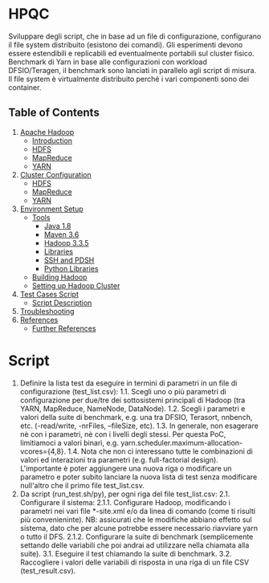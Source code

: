 # HPQC
Sviluppare degli script, che in base ad un file di configurazione, configurano il file system distribuito (esistono dei comandi). Gli esperimenti devono essere estendibili e replicabili ed eventualmente portabili sul cluster fisico.
Benchmark di Yarn in base alle configurazioni con workload DFSIO/Teragen, il benchmark sono lanciati in parallelo agli script di misura.
Il file system è virtualmente distribuito perché i vari componenti sono dei container.


## Table of Contents
1. [Apache Hadoop](doc/Hadoop.md)
    * [Introduction](doc/Hadoop.md#intro)
    * [HDFS](doc/Hadoop.md#hdfs)
    * [MapReduce](doc/Hadoop.md#mapred)
    * [YARN](doc/Hadoop.md#YARN)
1. [Cluster Configuration](doc/Parameters.md)
    * [HDFS](doc/Parameters.md#hdfsparanalysis)
    * [MapReduce](doc/Parameters.md#maprredparanalysis)
    * [YARN](doc/Parameters.md#yarnparanalysis)
1. [Environment Setup](doc/Setup.md)
    * [Tools](doc/Setup.md#tool)
        * [Java 1.8](doc/Setup.md#java1.8)
        * [Maven 3.6](doc/Setup.md#maven3.6)
        * [Hadoop 3.3.5](doc/Setup.md#hadoop3)
        * [Libraries](doc/Setup.md#l)
        * [SSH and PDSH](doc/Setup.md#ssh)
        * [Python Libraries](doc/Setup.md#pl)
    * [Building Hadoop](doc/Setup.md#build)
    * [Setting up Hadoop Cluster](doc/Setup.md#cluster)
1. [Test Cases Script](doc/Experiments.md)
    * [Script Description](doc/Experiments.md#scriptdesc)
1. [Troubleshooting](doc/Troubleshooting.md)
1. [References](doc/References.md)
    * [Further References](doc/References.md#fref)


# Script
1. Definire la lista test da eseguire in termini di parametri in un file di configurazione (test_list.csv):
    1.1. Scegli uno o più parametri di configurazione per due/tre dei sottosistemi principali di Hadoop (tra YARN, MapReduce, NameNode, DataNode).
    1.2. Scegli i parametri e valori della suite di benchmark, e.g. una tra DFSIO, Terasort, nnbench, etc. (-read/write, -nrFiles, –fileSize, etc).
    1.3. In generale, non esagerare nè con i parametri, nè con i livelli degli stessi. Per questa PoC, limitiamoci a valori binari, e.g. yarn.scheduler.maximum-allocation-vcores={4,8}.
    1.4. Nota che non ci interessano tutte le combinazioni di valori ed interazioni tra parametri (e.g. full-factorial design). L'importante è poter aggiungere una nuova riga o modificare un parametro e poter subito lanciare la nuova lista di test senza modificare null'altro che il primo file test_list.csv.
2. Da script (run_test.sh/py), per ogni riga del file test_list.csv:
    2.1. Configurare il sistema:
        2.1.1. Configurare Hadoop, modificando i parametri nei vari file *-site.xml e/o da linea di comando (come ti risulti più convenieninte). NB: assicurati che le modifiche abbiano effetto sul sistema, dato che per alcune potrebbe essere necessario riavviare yarn o tutto il DFS.
        2.1.2. Configurare la suite di benchmark (semplicemente settando delle variabili che poi andrai ad utilizzare nella chiamata alla suite).
    3.1. Eseguire il test chiamando la suite di benchmark.
    3.2. Raccogliere i valori delle variabili di risposta in una riga di un file CSV (test_result.csv).









